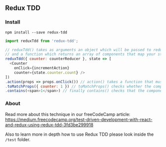 ## Redux TDD

### Install

`npm install --save redux-tdd`

```js
import reduxTdd from 'redux-tdd';

// reduxTdd() takes as arguments an object which will be passed to redux combineReducers()
// and a function which returns an array of components that map your state to props
reduxTdd({ counter: counterReducer }, state => [
  <Counter
    onClick={incrementAction}
    counter={state.counter.count} />
])
.action(props => props.onClick()) // action() takes a function that must return a redux action
.toMatchProps({ counter: 1 }) // toMatchProps() checks whether the component took the correct props
.contains(<span>1</span>) // finally contains() checks that the component contains correct value
```

### About

Read more about this technique in our freeCodeCamp article: https://medium.freecodecamp.org/test-driven-development-with-react-and-redux-using-redux-tdd-3fd3be299918

Also to learn more in depth how to use Redux TDD please look inside the `/test` folder.
